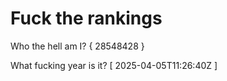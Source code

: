 # Fuck the rankings

Who the hell am I?
{ 28548428 }

What fucking year is it?
[ 2025-04-05T11:26:40Z ]
